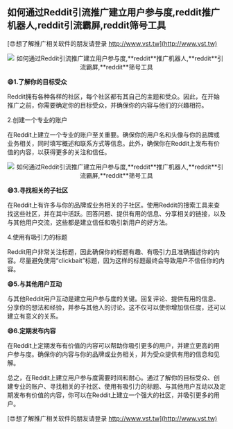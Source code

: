 ## **如何通过Reddit引流推广建立用户参与度,**reddit**推广机器人,**reddit**引流霸屏,**reddit**筛号工具**

[😍想了解推广相关软件的朋友请登录 http://www.vst.tw](http://www.vst.tw)

 <center><img src="https://vst.tw/MP4/tuiguang/png/8.png" alt="如何通过Reddit引流推广建立用户参与度,**reddit**推广机器人,**reddit**引流霸屏,**reddit**筛号工具"></center>

**😄1.了解你的目标受众**

Reddit拥有各种各样的社区，每个社区都有其自己的主题和受众。因此，在开始推广之前，你需要确定你的目标受众，并确保你的内容与他们的兴趣相符。

2.创建一个专业的账户

在Reddit上建立一个专业的账户至关重要。确保你的用户名和头像与你的品牌或业务相关，同时填写概述和联系方式等信息。此外，确保你在Reddit上发布有价值的内容，以获得更多的关注和信任。

 <center><img src="https://vst.tw/MP4/tuiguang/png/1.png" alt="如何通过Reddit引流推广建立用户参与度,**reddit**推广机器人,**reddit**引流霸屏,**reddit**筛号工具"></center>

**😄3.寻找相关的子社区**

在Reddit上有许多与你的品牌或业务相关的子社区。使用Reddit的搜索工具来查找这些社区，并在其中活跃。回答问题、提供有用的信息、分享相关的链接，以及与其他用户交流，这些都是建立信任和吸引新用户的好方法。

4.使用有吸引力的标题

Reddit用户非常关注标题，因此确保你的标题有趣、有吸引力且准确描述你的内容。尽量避免使用“clickbait”标题，因为这样的标题最终会导致用户不信任你的内容。

**😄5.与其他用户互动**

与其他Reddit用户互动是建立用户参与度的关键。回复评论、提供有用的信息、分享你的想法和经验，并参与其他人的讨论。这不仅可以使你增加信任度，还可以建立有意义的关系。

**😄6.定期发布内容**

在Reddit上定期发布有价值的内容可以帮助你吸引更多的用户，并建立更高的用户参与度。确保你的内容与你的品牌或业务相关，并为受众提供有用的信息和见解。

总之，在Reddit上建立用户参与度需要时间和耐心。通过了解你的目标受众、创建专业的账户、寻找相关的子社区、使用有吸引力的标题、与其他用户互动以及定期发布有价值的内容，你可以在Reddit上建立一个强大的社区，并吸引更多的用户。

[😍想了解推广相关软件的朋友请登录 http://www.vst.tw](http://www.vst.tw)



